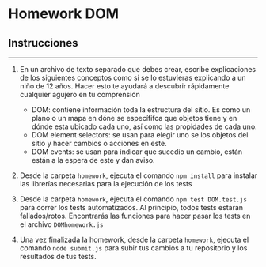 # Homework DOM

## Instrucciones
---
1. En un archivo de texto separado que debes crear, escribe explicaciones de los siguientes conceptos como si se lo estuvieras explicando a un niño de 12 años. Hacer esto te ayudará a descubrir rápidamente cualquier agujero en tu comprensión

	* DOM: contiene información toda la estructura del sitio. Es como un plano o un mapa en dóne se específifca que objetos tiene y en dónde esta ubicado cada uno, así como las propidades de cada uno. 
	* DOM element selectors: se usan para elegir uno se los objetos del sitio y hacer cambios o acciones en este. 
	* DOM events: se usan para indicar que sucedio un cambio, están están a la espera de este y dan aviso.

2. Desde la carpeta `homework`, ejecuta el comando `npm install` para instalar las librerías necesarias para la ejecución de los tests

3. Desde la carpeta `homework`, ejecuta el comando `npm test DOM.test.js` para correr los tests automatizados. Al principio, todos tests estarán fallados/rotos. Encontrarás las funciones para hacer pasar los tests en el archivo `DOMhomework.js`

4. Una vez finalizada la homework, desde la carpeta `homework`, ejecuta el comando `node submit.js` para subir tus cambios a tu repositorio y los resultados de tus tests.
